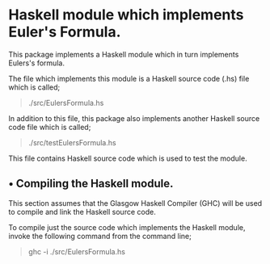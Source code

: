 Haskell module which implements Euler's Formula.
================================================

This package implements a Haskell module which in turn implements Eulers's formula.

The file which implements this module is a Haskell source code (.hs) file which is called;

>  ./src/EulersFormula.hs

In addition to this file, this package also implements another Haskell source code file which is
called;

>  ./src/testEulersFormula.hs

This file contains Haskell source code which is used to test the module.


&bull; Compiling the Haskell module.
------------------------------

This section assumes that the Glasgow Haskell Compiler (GHC) will be used to compile and link the
Haskell source code.

To compile just the source code which implements the Haskell module, invoke the following command
from the command line;

>  ghc -i ./src/EulersFormula.hs
